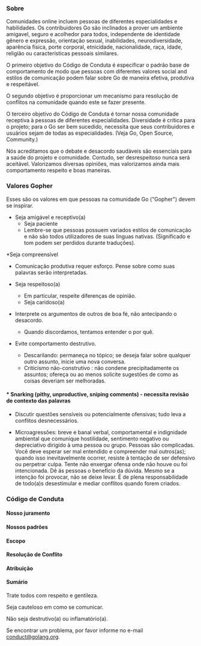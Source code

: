 ### Sobre
Comunidades online incluem pessoas de diferentes especialidades e habilidades. Os contribuidores Go são inclinados a prover um ambiente amigavel, 
seguro e acolhedor para todos, independente de identidade gênero e expressão, orientação sexual, inabilidades, neurodiversidade, aparência física,
porte corporal, etnicidade, nacionalidade, raça, idade, religião ou características pessoais similares.

O primeiro objetivo do Código de Conduta é especificar o padrão base de comportamento de modo que pessoas com diferentes valores social and estilos
de comunicação podem falar sobre Go de maneira efetiva, produtiva e respeitável.

O segundo objetivo é proporcionar um mecanismo para resolução de conflitos na comunidade quando este se fazer presente.

O terceiro objetivo do Código de Conduta é tornar nossa comunidade receptiva à pessoas de diferentes especialidades. Diversidade é crítica para o projeto; 
para o Go ser bem sucedido, necessita que seus contribuidores e usuários sejam de todas as especialidades. (Veja Go, Open Source, Community.)

Nós acreditamos que o debate e desacordo saudáveis são essenciais para a saúde do projeto e comunidade. Contudo, ser desrespeitoso nunca será aceitável. Valorizamos diversas opiniões,
mas valorizamos ainda mais comportamento respeito e boas maneiras.

### Valores Gopher

Esses são os valores em que pessoas na comunidade Go ("Gopher") devem se inspirar.

* Seja amigável e receptivo(a)
   * Seja paciente
   * Lembre-se que pessoas possuem variados estilos de comunicação e não são todos utilizadores de suas linguas nativas. (Significado e tom podem ser perdidos durante traduções).

*Seja compreensível
   * Comunicação produtiva requer esforço. Pense sobre como suas palavras serão interpretadas.

* Seja respeitoso(a)
    * Em particular, respeite diferenças de opinião.
    * Seja caridoso(a)

* Interprete os argumentos de outros de boa fé, não antecipando o desacordo.
    * Quando discordamos, tentamos entender o por quê.

* Evite comportamento destrutivo.
   * Descarilando: permaneça no tópico; se deseja falar sobre qualquer outro assunto, inicie uma nova conversa.
   * Criticismo não-construtivo : não condene precipitadamente os assuntos; ofereça ou ao menos solicite sugestões de como as coisas deveriam ser melhoradas.

#### * Snarking (pithy, unproductive, sniping comments) - necessita revisão de contexto das palavras
   * Discutir questões sensíveis  ou potencialmente ofensivas; tudo leva a conflitos desnecessários.

   * Microagressões: breve e banal verbal, comportamental e indignidade ambiental que comunique hostilidade, sentimento negativo ou depreciativo dirigido
   à uma pessoa ou grupo.
   Pessoas são complicadas. Você deve esperar ser mal entendido e compreender mal outros(as); quando isso inevitavelmente ocorrer, resiste à tentação de ser
   defensivo ou perpetrar culpa. Tente não enxergar ofensa onde não houve ou foi intencionada. Dê ás pessoas o benefício da dúvida. Mesmo se a intenção foi
   provocar, não se deixe levar. É de plena responsabilidade de todo(a)s desestimular e mediar conflitos quando forem criados.


### Código de Conduta

#### Nosso juramento   




#### Nossos padrões



#### Escopo


#### Resolução de Conflito



#### Atribuição

#### Sumário

Trate todos com respeito e gentileza.

Seja cauteloso em como se comunicar.

Não seja destrutivo(a) ou inflamatório(a).

Se encontrar um problema, por favor informe no e-mail conduct@golang.org.

